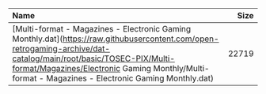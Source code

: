 |Name|Size|
|:---|---:|
|[Multi-format - Magazines - Electronic Gaming Monthly.dat](https://raw.githubusercontent.com/open-retrogaming-archive/dat-catalog/main/root/basic/TOSEC-PIX/Multi-format/Magazines/Electronic Gaming Monthly/Multi-format - Magazines - Electronic Gaming Monthly.dat)|22719|
